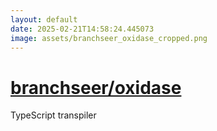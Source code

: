 ```yaml
---
layout: default
date: 2025-02-21T14:58:24.445073
image: assets/branchseer_oxidase_cropped.png
---
```


# [branchseer/oxidase](https://github.com/branchseer/oxidase)

TypeScript transpiler
